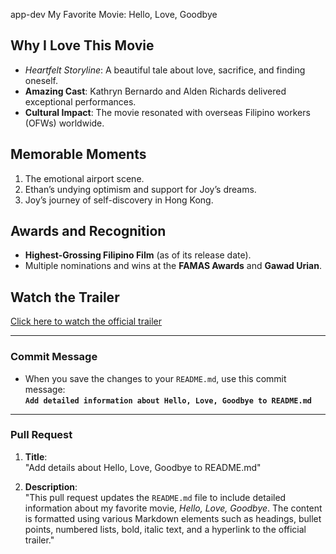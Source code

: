  app-dev
 My Favorite Movie: Hello, Love, Goodbye

## Why I Love This Movie

- *Heartfelt Storyline*: A beautiful tale about love, sacrifice, and finding oneself.
- **Amazing Cast**: Kathryn Bernardo and Alden Richards delivered exceptional performances.
- **Cultural Impact**: The movie resonated with overseas Filipino workers (OFWs) worldwide.

## Memorable Moments

1. The emotional airport scene.
2. Ethan’s undying optimism and support for Joy’s dreams.
3. Joy’s journey of self-discovery in Hong Kong.

## Awards and Recognition

- **Highest-Grossing Filipino Film** (as of its release date).
- Multiple nominations and wins at the **FAMAS Awards** and **Gawad Urian**.

## Watch the Trailer
[Click here to watch the official trailer](https://www.youtube.com/watch?v=R5jY2vWn35A)

---

### **Commit Message**
- When you save the changes to your `README.md`, use this commit message:  
  **`Add detailed information about Hello, Love, Goodbye to README.md`**

---

### **Pull Request**
1. **Title**:  
   "Add details about Hello, Love, Goodbye to README.md"
   
2. **Description**:  
   "This pull request updates the `README.md` file to include detailed information about my favorite movie, *Hello, Love, Goodbye*. The content is formatted using various Markdown elements such as headings, bullet points, numbered lists, bold, italic text, and a hyperlink to the official trailer."
